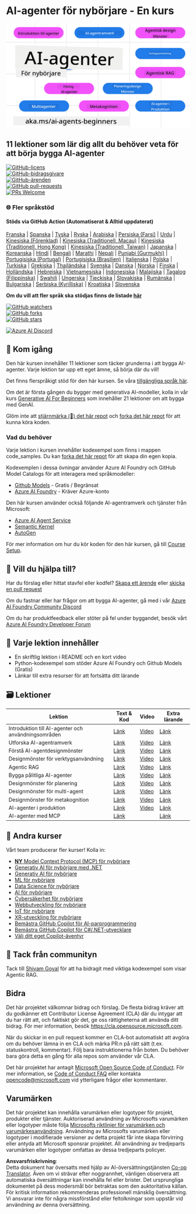 <!--
CO_OP_TRANSLATOR_METADATA:
{
  "original_hash": "b06f16d6944fab788df1db7638d0edaa",
  "translation_date": "2025-07-12T08:39:27+00:00",
  "source_file": "README.md",
  "language_code": "sv"
}
-->
# AI-agenter för nybörjare - En kurs

![Generativ AI för nybörjare](../../translated_images/repo-thumbnail.083b24afed61b6dd27a7fc53798bebe9edf688a41031163a1fca9f61c64d63ec.sv.png)

## 11 lektioner som lär dig allt du behöver veta för att börja bygga AI-agenter

[![GitHub-licens](https://img.shields.io/github/license/microsoft/ai-agents-for-beginners.svg)](https://github.com/microsoft/ai-agents-for-beginners/blob/master/LICENSE?WT.mc_id=academic-105485-koreyst)  
[![GitHub-bidragsgivare](https://img.shields.io/github/contributors/microsoft/ai-agents-for-beginners.svg)](https://GitHub.com/microsoft/ai-agents-for-beginners/graphs/contributors/?WT.mc_id=academic-105485-koreyst)  
[![GitHub-ärenden](https://img.shields.io/github/issues/microsoft/ai-agents-for-beginners.svg)](https://GitHub.com/microsoft/ai-agents-for-beginners/issues/?WT.mc_id=academic-105485-koreyst)  
[![GitHub pull-requests](https://img.shields.io/github/issues-pr/microsoft/ai-agents-for-beginners.svg)](https://GitHub.com/microsoft/ai-agents-for-beginners/pulls/?WT.mc_id=academic-105485-koreyst)  
[![PRs Welcome](https://img.shields.io/badge/PRs-welcome-brightgreen.svg?style=flat-square)](http://makeapullrequest.com?WT.mc_id=academic-105485-koreyst)

### 🌐 Fler språkstöd

#### Stöds via GitHub Action (Automatiserat & Alltid uppdaterat)

[Franska](../fr/README.md) | [Spanska](../es/README.md) | [Tyska](../de/README.md) | [Ryska](../ru/README.md) | [Arabiska](../ar/README.md) | [Persiska (Farsi)](../fa/README.md) | [Urdu](../ur/README.md) | [Kinesiska (Förenklad)](../zh/README.md) | [Kinesiska (Traditionell, Macau)](../mo/README.md) | [Kinesiska (Traditionell, Hong Kong)](../hk/README.md) | [Kinesiska (Traditionell, Taiwan)](../tw/README.md) | [Japanska](../ja/README.md) | [Koreanska](../ko/README.md) | [Hindi](../hi/README.md) | [Bengali](../bn/README.md) | [Marathi](../mr/README.md) | [Nepali](../ne/README.md) | [Punjabi (Gurmukhi)](../pa/README.md) | [Portugisiska (Portugal)](../pt/README.md) | [Portugisiska (Brasilien)](../br/README.md) | [Italienska](../it/README.md) | [Polska](../pl/README.md) | [Turkiska](../tr/README.md) | [Grekiska](../el/README.md) | [Thailändska](../th/README.md) | [Svenska](./README.md) | [Danska](../da/README.md) | [Norska](../no/README.md) | [Finska](../fi/README.md) | [Holländska](../nl/README.md) | [Hebreiska](../he/README.md) | [Vietnamesiska](../vi/README.md) | [Indonesiska](../id/README.md) | [Malajiska](../ms/README.md) | [Tagalog (Filippinska)](../tl/README.md) | [Swahili](../sw/README.md) | [Ungerska](../hu/README.md) | [Tjeckiska](../cs/README.md) | [Slovakiska](../sk/README.md) | [Rumänska](../ro/README.md) | [Bulgariska](../bg/README.md) | [Serbiska (Kyrilliska)](../sr/README.md) | [Kroatiska](../hr/README.md) | [Slovenska](../sl/README.md)

**Om du vill att fler språk ska stödjas finns de listade [här](https://github.com/Azure/co-op-translator/blob/main/getting_started/supported-languages.md)**

[![GitHub watchers](https://img.shields.io/github/watchers/microsoft/ai-agents-for-beginners.svg?style=social&label=Watch)](https://GitHub.com/microsoft/ai-agents-for-beginners/watchers/?WT.mc_id=academic-105485-koreyst)  
[![GitHub forks](https://img.shields.io/github/forks/microsoft/ai-agents-for-beginners.svg?style=social&label=Fork)](https://GitHub.com/microsoft/ai-agents-for-beginners/network/?WT.mc_id=academic-105485-koreyst)  
[![GitHub stars](https://img.shields.io/github/stars/microsoft/ai-agents-for-beginners.svg?style=social&label=Star)](https://GitHub.com/microsoft/ai-agents-for-beginners/stargazers/?WT.mc_id=academic-105485-koreyst)

[![Azure AI Discord](https://dcbadge.limes.pink/api/server/kzRShWzttr)](https://discord.gg/kzRShWzttr)


## 🌱 Kom igång

Den här kursen innehåller 11 lektioner som täcker grunderna i att bygga AI-agenter. Varje lektion tar upp ett eget ämne, så börja där du vill!

Det finns flerspråkigt stöd för den här kursen. Se våra [tillgängliga språk här](../..).

Om det är första gången du bygger med generativa AI-modeller, kolla in vår kurs [Generative AI For Beginners](https://aka.ms/genai-beginners) som innehåller 21 lektioner om att bygga med GenAI.

Glöm inte att [stjärnmärka (🌟) det här repot](https://docs.github.com/en/get-started/exploring-projects-on-github/saving-repositories-with-stars?WT.mc_id=academic-105485-koreyst) och [forka det här repot](https://github.com/microsoft/ai-agents-for-beginners/fork) för att kunna köra koden.

### Vad du behöver

Varje lektion i kursen innehåller kodexempel som finns i mappen code_samples. Du kan [forka det här repot](https://github.com/microsoft/ai-agents-for-beginners/fork) för att skapa din egen kopia.

Kodexemplen i dessa övningar använder Azure AI Foundry och GitHub Model Catalogs för att interagera med språkmodeller:

- [Github Models](https://aka.ms/ai-agents-beginners/github-models) - Gratis / Begränsat  
- [Azure AI Foundry](https://aka.ms/ai-agents-beginners/ai-foundry) - Kräver Azure-konto

Den här kursen använder också följande AI-agentramverk och tjänster från Microsoft:

- [Azure AI Agent Service](https://aka.ms/ai-agents-beginners/ai-agent-service)  
- [Semantic Kernel](https://aka.ms/ai-agents-beginners/semantic-kernel)  
- [AutoGen](https://aka.ms/ai-agents/autogen)

För mer information om hur du kör koden för den här kursen, gå till [Course Setup](./00-course-setup/README.md).

## 🙏 Vill du hjälpa till?

Har du förslag eller hittat stavfel eller kodfel? [Skapa ett ärende](https://github.com/microsoft/ai-agents-for-beginners/issues?WT.mc_id=academic-105485-koreyst) eller [skicka en pull request](https://github.com/microsoft/ai-agents-for-beginners/pulls?WT.mc_id=academic-105485-koreyst)

Om du fastnar eller har frågor om att bygga AI-agenter, gå med i vår [Azure AI Foundry Community Discord](https://discord.gg/kzRShWzttr)

Om du har produktfeedback eller stöter på fel under byggandet, besök vårt [Azure AI Foundry Developer Forum](https://aka.ms/azureaifoundry/forum)

## 📂 Varje lektion innehåller

- En skriftlig lektion i README och en kort video  
- Python-kodexempel som stöder Azure AI Foundry och Github Models (Gratis)  
- Länkar till extra resurser för att fortsätta ditt lärande  

## 🗃️ Lektioner

| **Lektion**                              | **Text & Kod**                                     | **Video**                                                  | **Extra lärande**                                                                     |
|-----------------------------------------|---------------------------------------------------|------------------------------------------------------------|---------------------------------------------------------------------------------------|
| Introduktion till AI-agenter och användningsområden | [Länk](./01-intro-to-ai-agents/README.md)          | [Video](https://youtu.be/3zgm60bXmQk?si=z8QygFvYQv-9WtO1)  | [Länk](https://aka.ms/ai-agents-beginners/collection?WT.mc_id=academic-105485-koreyst) |
| Utforska AI-agentramverk                 | [Länk](./02-explore-agentic-frameworks/README.md)  | [Video](https://youtu.be/ODwF-EZo_O8?si=Vawth4hzVaHv-u0H)  | [Länk](https://aka.ms/ai-agents-beginners/collection?WT.mc_id=academic-105485-koreyst) |
| Förstå AI-agentdesignmönster             | [Länk](./03-agentic-design-patterns/README.md)     | [Video](https://youtu.be/m9lM8qqoOEA?si=BIzHwzstTPL8o9GF)  | [Länk](https://aka.ms/ai-agents-beginners/collection?WT.mc_id=academic-105485-koreyst) |
| Designmönster för verktygsanvändning    | [Länk](./04-tool-use/README.md)                    | [Video](https://youtu.be/vieRiPRx-gI?si=2z6O2Xu2cu_Jz46N)  | [Länk](https://aka.ms/ai-agents-beginners/collection?WT.mc_id=academic-105485-koreyst) |
| Agentic RAG                            | [Länk](./05-agentic-rag/README.md)                 | [Video](https://youtu.be/WcjAARvdL7I?si=gKPWsQpKiIlDH9A3)  | [Länk](https://aka.ms/ai-agents-beginners/collection?WT.mc_id=academic-105485-koreyst) |
| Bygga pålitliga AI-agenter               | [Länk](./06-building-trustworthy-agents/README.md) | [Video](https://youtu.be/iZKkMEGBCUQ?si=jZjpiMnGFOE9L8OK ) | [Länk](https://aka.ms/ai-agents-beginners/collection?WT.mc_id=academic-105485-koreyst) |
| Designmönster för planering              | [Länk](./07-planning-design/README.md)             | [Video](https://youtu.be/kPfJ2BrBCMY?si=6SC_iv_E5-mzucnC)  | [Länk](https://aka.ms/ai-agents-beginners/collection?WT.mc_id=academic-105485-koreyst) |
| Designmönster för multi-agent            | [Länk](./08-multi-agent/README.md)                 | [Video](https://youtu.be/V6HpE9hZEx0?si=rMgDhEu7wXo2uo6g)  | [Länk](https://aka.ms/ai-agents-beginners/collection?WT.mc_id=academic-105485-koreyst) |
| Designmönster för metakognition          | [Länk](./09-metacognition/README.md)               | [Video](https://youtu.be/His9R6gw6Ec?si=8gck6vvdSNCt6OcF)  | [Länk](https://aka.ms/ai-agents-beginners/collection?WT.mc_id=academic-105485-koreyst) |
| AI-agenter i produktion                  | [Länk](./10-ai-agents-production/README.md)        | [Video](https://youtu.be/l4TP6IyJxmQ?si=31dnhexRo6yLRJDl)  | [Länk](https://aka.ms/ai-agents-beginners/collection?WT.mc_id=academic-105485-koreyst) |
| AI-agenter med MCP                       | [Länk](./11-mcp/README.md)                         |                                                            | [Länk](https://aka.ms/mcp-for-beginners)                                               |

## 🎒 Andra kurser

Vårt team producerar fler kurser! Kolla in:

- [**NY** Model Context Protocol (MCP) för nybörjare](https://github.com/microsoft/mcp-for-beginners?WT.mc_id=academic-105485-koreyst)
- [Generativ AI för nybörjare med .NET](https://github.com/microsoft/Generative-AI-for-beginners-dotnet?WT.mc_id=academic-105485-koreyst)
- [Generativ AI för nybörjare](https://github.com/microsoft/generative-ai-for-beginners?WT.mc_id=academic-105485-koreyst)
- [ML för nybörjare](https://aka.ms/ml-beginners?WT.mc_id=academic-105485-koreyst)
- [Data Science för nybörjare](https://aka.ms/datascience-beginners?WT.mc_id=academic-105485-koreyst)
- [AI för nybörjare](https://aka.ms/ai-beginners?WT.mc_id=academic-105485-koreyst)
- [Cybersäkerhet för nybörjare](https://github.com/microsoft/Security-101??WT.mc_id=academic-96948-sayoung)
- [Webbutveckling för nybörjare](https://aka.ms/webdev-beginners?WT.mc_id=academic-105485-koreyst)
- [IoT för nybörjare](https://aka.ms/iot-beginners?WT.mc_id=academic-105485-koreyst)
- [XR-utveckling för nybörjare](https://github.com/microsoft/xr-development-for-beginners?WT.mc_id=academic-105485-koreyst)
- [Bemästra GitHub Copilot för AI-parprogrammering](https://aka.ms/GitHubCopilotAI?WT.mc_id=academic-105485-koreyst)
- [Bemästra GitHub Copilot för C#/.NET-utvecklare](https://github.com/microsoft/mastering-github-copilot-for-dotnet-csharp-developers?WT.mc_id=academic-105485-koreyst)
- [Välj ditt eget Copilot-äventyr](https://github.com/microsoft/CopilotAdventures?WT.mc_id=academic-105485-koreyst)

## 🌟 Tack från communityn

Tack till [Shivam Goyal](https://www.linkedin.com/in/shivam2003/) för att ha bidragit med viktiga kodexempel som visar Agentic RAG.

## Bidra

Det här projektet välkomnar bidrag och förslag. De flesta bidrag kräver att du godkänner ett
Contributor License Agreement (CLA) där du intygar att du har rätt att, och faktiskt gör det, ge oss
rättigheterna att använda ditt bidrag. För mer information, besök
<https://cla.opensource.microsoft.com>.

När du skickar in en pull request kommer en CLA-bot automatiskt att avgöra om du behöver lämna in
en CLA och märka PR:n på rätt sätt (t.ex. statuskontroll, kommentar). Följ bara instruktionerna
från boten. Du behöver bara göra detta en gång för alla repos som använder vår CLA.

Det här projektet har antagit [Microsoft Open Source Code of Conduct](https://opensource.microsoft.com/codeofconduct/).
För mer information, se [Code of Conduct FAQ](https://opensource.microsoft.com/codeofconduct/faq/) eller
kontakta [opencode@microsoft.com](mailto:opencode@microsoft.com) vid ytterligare frågor eller kommentarer.

## Varumärken

Det här projektet kan innehålla varumärken eller logotyper för projekt, produkter eller tjänster. Auktoriserad användning av Microsofts
varumärken eller logotyper måste följa
[Microsofts riktlinjer för varumärken och varumärkesanvändning](https://www.microsoft.com/legal/intellectualproperty/trademarks/usage/general).
Användning av Microsofts varumärken eller logotyper i modifierade versioner av detta projekt får inte skapa förvirring eller antyda att Microsoft sponsrar projektet.
All användning av tredjeparts varumärken eller logotyper omfattas av dessa tredjeparts policyer.

**Ansvarsfriskrivning**:  
Detta dokument har översatts med hjälp av AI-översättningstjänsten [Co-op Translator](https://github.com/Azure/co-op-translator). Även om vi strävar efter noggrannhet, vänligen observera att automatiska översättningar kan innehålla fel eller brister. Det ursprungliga dokumentet på dess modersmål bör betraktas som den auktoritativa källan. För kritisk information rekommenderas professionell mänsklig översättning. Vi ansvarar inte för några missförstånd eller feltolkningar som uppstår vid användning av denna översättning.